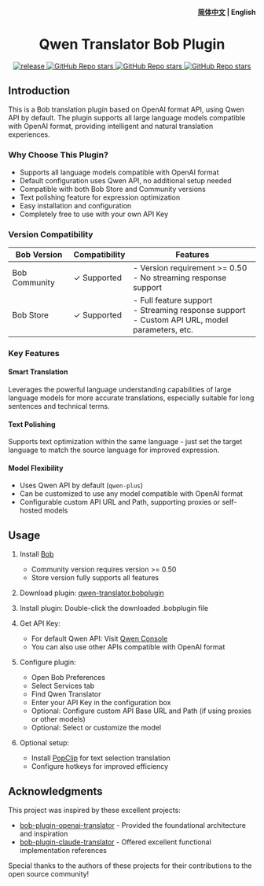 <h4 align="right">
  <a href="https://github.com/simongino/bob-plugin-qwen-translator/blob/main/README.md">简体中文</a> | <strong>English</strong>
</h4>

<div>
  <h1 align="center">Qwen Translator Bob Plugin</h1>
  <p align="center">
    <a href="https://github.com/simongino/bob-plugin-qwen-translator/releases" target="_blank">
        <img src="https://github.com/simongino/bob-plugin-qwen-translator/actions/workflows/release.yaml/badge.svg" alt="release">
    </a>
    <a href="https://github.com/simongino/bob-plugin-qwen-translator/releases">
        <img alt="GitHub Repo stars" src="https://img.shields.io/github/stars/simongino/bob-plugin-qwen-translator?style=flat">
    </a>
    <a href="https://github.com/simongino/bob-plugin-qwen-translator/releases">
        <img alt="GitHub Repo stars" src="https://img.shields.io/badge/qwen-bob-orange?style=flat">
    </a>
    <a href="https://github.com/simongino/bob-plugin-qwen-translator/releases">
        <img alt="GitHub Repo stars" src="https://img.shields.io/badge/langurage-JavaScript-brightgreen?style=flat&color=blue">
    </a>
  </p>
</div>

## Introduction

This is a Bob translation plugin based on OpenAI format API, using Qwen API by default. The plugin supports all large language models compatible with OpenAI format, providing intelligent and natural translation experiences.

### Why Choose This Plugin?

- Supports all language models compatible with OpenAI format
- Default configuration uses Qwen API, no additional setup needed
- Compatible with both Bob Store and Community versions
- Text polishing feature for expression optimization
- Easy installation and configuration
- Completely free to use with your own API Key

### Version Compatibility

| Bob Version | Compatibility | Features |
|-------------|--------------|----------|
| Bob Community | ✓ Supported | - Version requirement >= 0.50<br>- No streaming response support |
| Bob Store | ✓ Supported | - Full feature support<br>- Streaming response support<br>- Custom API URL, model parameters, etc. |

### Key Features

#### Smart Translation
Leverages the powerful language understanding capabilities of large language models for more accurate translations, especially suitable for long sentences and technical terms.

#### Text Polishing
Supports text optimization within the same language - just set the target language to match the source language for improved expression.

#### Model Flexibility
- Uses Qwen API by default (`qwen-plus`)
- Can be customized to use any model compatible with OpenAI format
- Configurable custom API URL and Path, supporting proxies or self-hosted models

## Usage

1. Install [Bob](https://bobtranslate.com/guide/#%E5%AE%89%E8%A3%85)
   - Community version requires version >= 0.50
   - Store version fully supports all features

2. Download plugin: [qwen-translator.bobplugin](https://github.com/simongino/bob-plugin-qwen-translator/releases/latest)

3. Install plugin: Double-click the downloaded .bobplugin file

4. Get API Key:
   - For default Qwen API: Visit [Qwen Console](https://console.aliyun.com/product/dashscope)
   - You can also use other APIs compatible with OpenAI format

5. Configure plugin:
   - Open Bob Preferences
   - Select Services tab
   - Find Qwen Translator
   - Enter your API Key in the configuration box
   - Optional: Configure custom API Base URL and Path (if using proxies or other models)
   - Optional: Select or customize the model

6. Optional setup:
   - Install [PopClip](https://bobtranslate.com/guide/integration/popclip.html) for text selection translation
   - Configure hotkeys for improved efficiency

## Acknowledgments

This project was inspired by these excellent projects:

- [bob-plugin-openai-translator](https://github.com/yetone/bob-plugin-openai-translator) - Provided the foundational architecture and inspiration
- [bob-plugin-claude-translator](https://github.com/jtsang4/bob-plugin-claude-translator) - Offered excellent functional implementation references

Special thanks to the authors of these projects for their contributions to the open source community!
